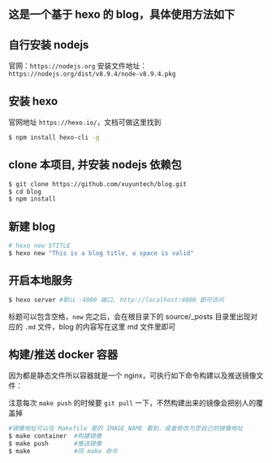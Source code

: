 这是一个基于 hexo 的 blog，具体使用方法如下
---

## 自行安装 nodejs 
  官网：`https://nodejs.org`
  安装文件地址：`https://nodejs.org/dist/v8.9.4/node-v8.9.4.pkg`

## 安装 hexo
  官网地址 `https://hexo.io/`，文档可做这里找到
``` bash
$ npm install hexo-cli -g
```

## clone 本项目, 并安装 nodejs 依赖包
``` bash
$ git clone https://github.com/xuyuntech/blog.git
$ cd blog
$ npm install
```

## 新建 blog

``` bash
# hexo new $TITLE
$ hexo new "This is a blog title, a space is valid"
```

## 开启本地服务

``` bash
$ hexo server #默认 :4000 端口, http://localhost:4000 即可访问
```

标题可以包含空格，`new` 完之后，会在根目录下的 source/_posts 目录里出现对应的 `.md` 文件，blog 的内容写在这里 md 文件里即可

## 构建/推送 docker 容器

因为都是静态文件所以容器就是一个 nginx，可执行如下命令构建以及推送镜像文件：
>
  注意每次 `make push` 的时候要 `git pull` 一下，不然构建出来的镜像会把别人的覆盖掉

``` bash
#镜像地址可以在 Makefile 里的 IMAGE_NAME 看到，或者修改为您自己的镜像地址
$ make container  #构建镜像
$ make push       #推送镜像
$ make            #同 make 命令
```

